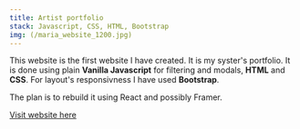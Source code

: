 ```yaml
---
title: Artist portfolio
stack: Javascript, CSS, HTML, Bootstrap
img: (/maria_website_1200.jpg)
---
```


This website is the first website I have created. It is my syster's portfolio. It is done using plain **Vanilla Javascript** for filtering and modals, **HTML** and **CSS**. For layout's responsivness I have used **Bootstrap**.

The plan is to rebuild it using React and possibly Framer.

[Visit website here](https://mariavalentir.com/)
